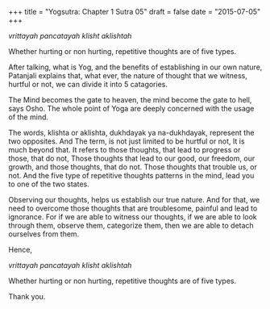 +++
title = "Yogsutra: Chapter 1 Sutra 05"
draft = false
date = "2015-07-05"
+++

_vrittayah pancatayah klisht aklishtah_

Whether hurting or non hurting, repetitive thoughts are of five types.

After talking, what is Yog, and the benefits of establishing in our own nature, Patanjali explains that, what ever, the nature of thought that we witness, hurtful or not, we can divide it into 5 catagories.

The Mind becomes the gate to heaven, the mind become the gate to hell, says Osho. The whole point of Yoga are deeply concerned with the usage of the mind.

The words, klishta or aklishta, dukhdayak ya na-dukhdayak, represent the two opposites. And The term, is not just limited to be hurtful or not, It is much beyond that. It refers to those thoughts, that lead to progress or those, that do not, Those thoughts that lead to our good, our freedom, our growth, and those thoughts, that do not. Those thoughts that trouble us, or not. And the five type of repetitive thoughts patterns in the mind, lead you to one of the two states.

Observing our thoughts, helps us establish our true nature. And for that, we need to overcome those thoughts that are troublesome, painful and lead to ignorance. For if we are able to witness our thoughts, if we are able to look through them, observe them, categorize them, then we are able to detach ourselves from them.

Hence,

_vrittayah pancatayah klisht aklishtah_

Whether hurting or non hurting, repetitive thoughts are of five types.

Thank you.

